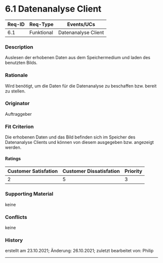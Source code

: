 # 6.1 Datenanalyse Client

| Req-ID |  Req-Type  | Events/UCs          |
|--------|------------|---------------------|
| 6.1    | Funktional | Datenanalyse Client |

### Description
Auslesen der erhobenen Daten aus dem Speichermedium und laden des benutzten Bilds.

### Rationale
Wird benötigt, um die Daten für die Datenanalyse zu beschaffen bzw. bereit zu stellen. 

### Originator
Auftraggeber

### Fit Criterion
Die erhobenen Daten und das Bild befinden sich im Speicher des Datenanalyse Clients und können von diesem ausgegeben bzw. angezeigt werden.

#### Ratings
| Customer Satisfation | Customer Dissatisfation | Priority |
|----------------------|-------------------------|----------|
| 2                    | 5                       | 3        |

### Supporting Material
keine

### Conflicts
keine

### History
erstellt am 23.10.2021;
Änderung: 26.10.2021;
zuletzt bearbeitet von: Philip

---
